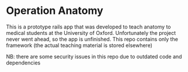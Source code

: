 # Operation Anatomy

This is a prototype rails app that was developed to teach anatomy to medical students at the University of Oxford. Unfortunately the project never went ahead, so the app is unfinished. This repo contains only the framework (the actual teaching material is stored elsewhere) 

NB: there are some security issues in this repo due to outdated code and dependencies 
